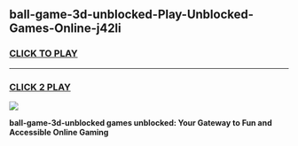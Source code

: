 
## ball-game-3d-unblocked-Play-Unblocked-Games-Online-j42li
<h3>
<a href="https://premium76.site?title=ball-game-3d-unblocked&ref=25A">CLICK TO PLAY</a></h3>
<hr>

<h3>
<a href="https://premium76.site?title=ball-game-3d-unblocked&ref=25A">CLICK 2 PLAY</a>
  
</h3>

<a href="https://premium76.site?title=ball-game-3d-unblocked&ref=25A"><img src="https://clearcache.store/games.png"></a>


**ball-game-3d-unblocked games unblocked: Your Gateway to Fun and Accessible Online Gaming**
